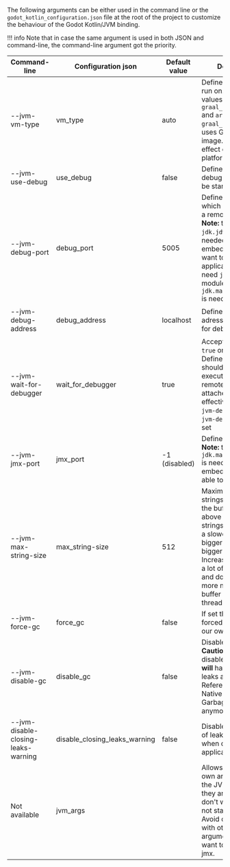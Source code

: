 The following arguments can be either used in the command line or the `godot_kotlin_configuration.json` file at the root
of the project to customize the behaviour of the Godot Kotlin/JVM binding.

!!! info
    Note that in case the same argument is used in both JSON and command-line, the command-line argument got the priority.


| Command-line                        | Configuration  json           | Default value | Description                                                                                                                                                                                                                                                          | Example                                                                       |
|-------------------------------------|-------------------------------|---------------|----------------------------------------------------------------------------------------------------------------------------------------------------------------------------------------------------------------------------------------------------------------------|-------------------------------------------------------------------------------|
| --jvm-vm-type                       | vm_type                       | auto          | Defines the VM to run on. Possible values are `auto`, `jvm`, `graal_native_image` and `art`. When set to `graal_native_image` it uses Graal native image. This has no effect on android platform.                                                                    | `--jvm-vm-type=jvm` or `vm-type=jvm`                                          |
| --jvm-use-debug                     | use_debug                     | false         | Defines if the jvm debug server should be started.                                                                                                                                                                                                                   | `--jvm-use_debug` or `use_debug=true`                                         |
| --jvm-debug-port                    | debug_port                    | 5005          | Defines the port to which you can attach a remote debugger. **Note:** the module `jdk.jdwp.agent` is needed in the embedded JRE if you want to debug your application. If you need `jmx`, also the module `jdk.management.agent` is needed                           | `--jvm-debug-port=5005` or `debug-port=5005`                                  |
| --jvm-debug-address                 | debug_address                 | localhost     | Defines which adresses are allowed for debugging                                                                                                                                                                                                                     | `--jvm-debug-address=localhost` or `debug-address=localhost`                  |
| --jvm-wait-for-debugger             | wait_for_debugger             | true          | Accepted values: `true` or `false`. Defines if the jvm should suspend execution until a remote debugger is attached. Only effective if either `--jvm-debug-port` or `--jvm-debug-address` is set                                                                     | `--wait-for-debugger` or `wait-for-debugger=true`                             |
| --jvm-jmx-port                      | jmx_port                      | -1 (disabled) | Defines the jmx port. **Note:** the module `jdk.management.agent` is needed in the embedded JRE to be able to use jmx                                                                                                                                                | `--jvm-jmx-port=5006` or `jmx-port=5006`                                      |
| --jvm-max-string-size               | max_string-size               | 512           | Maximum size of strings sent through the buffer. When above that value, strings are sent with a slower JNI Call. A bigger size means a bigger buffer. Increase if you need a lot of long strings and don't mind using more memory. One buffer exists for each thread | `--jvm-max-string-size=512` or `max-string-size=512`                          |
| --jvm-force-gc                      | force_gc                      | false         | If set the JVM GC is forced to run when our own GC runs.                                                                                                                                                                                                             | `--jvm-force-gc` or `force-gc=true`                                           |
| --jvm-disable-gc                    | disable_gc                    | false         | Disables our GC. **Caution:** If you disable our GC you **will** have memory leaks as all Reference types and Native Types are not Garbage collected anymore                                                                                                         | `--jvm-disable-gc` or `disable-gc=true`                                       |
| --jvm-disable-closing-leaks-warning | disable_closing_leaks_warning | false         | Disables the output of leaked instances when closing the application                                                                                                                                                                                                 | `--jvm-disable-closing-leaks-warning` or `disable-closing-leaks-warning=true` |
| Not available                       | jvm_args                      |               | Allows to set your own arguments for the JVM, make sure they are valid if you don't want the JVM not starting properly. Avoid overlapping with others arguments if you want to set debug or jmx.                                                                     |                                                                               |